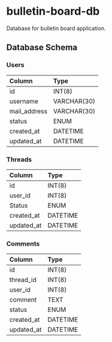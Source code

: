 # bulletin-board-db
Database for bulletin board application.

## Database Schema
### Users
| Column       | Type        |
|:-------------|:------------|
| id           | INT(8)      |
| username     | VARCHAR(30) |
| mail_address | VARCHAR(30) |
| status       | ENUM        |
| created_at   | DATETIME    |
| updated_at   | DATETIME    |

### Threads
| Column     | Type     |
|:-----------|:---------|
| id         | INT(8)   |
| user_id    | INT(8)   |
| Status     | ENUM     |
| created_at | DATETIME |
| updated_at | DATETIME |
 
### Comments
| Column     | Type     |
|:-----------|:---------|
| id         | INT(8)   |
| thread_id  | INT(8)   |
| user_id    | INT(8)   |
| comment    | TEXT     |
| status     | ENUM     |
| created_at | DATETIME |
| updated_at | DATETIME |
